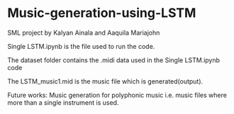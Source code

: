 # Music-generation-using-LSTM
SML project by Kalyan Ainala and Aaquila Mariajohn

Single LSTM.ipynb is the file used to run the code.

The dataset folder contains the .midi data used in the Single LSTM.ipynb code

The LSTM_music1.mid is the music file which is generated(output).



Future works: Music generation for polyphonic music i.e. music files where more than a single instrument is used.
